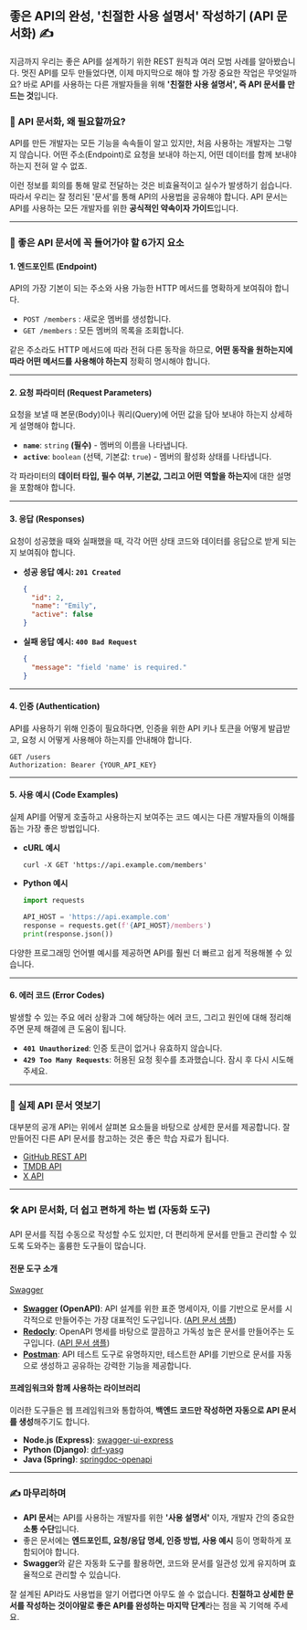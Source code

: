 ## 좋은 API의 완성, '친절한 사용 설명서' 작성하기 (API 문서화) ✍️

지금까지 우리는 좋은 API를 설계하기 위한 REST 원칙과 여러 모범 사례를 알아봤습니다. 멋진 API를 모두 만들었다면, 이제 마지막으로 해야 할 가장 중요한 작업은 무엇일까요? 바로 API를 사용하는 다른 개발자들을 위해 **'친절한 사용 설명서', 즉 API 문서를 만드는 것**입니다.

### 🤝 API 문서화, 왜 필요할까요?

API를 만든 개발자는 모든 기능을 속속들이 알고 있지만, 처음 사용하는 개발자는 그렇지 않습니다. 어떤 주소(Endpoint)로 요청을 보내야 하는지, 어떤 데이터를 함께 보내야 하는지 전혀 알 수 없죠.

이런 정보를 회의를 통해 말로 전달하는 것은 비효율적이고 실수가 발생하기 쉽습니다. 따라서 우리는 잘 정리된 '문서'를 통해 API의 사용법을 공유해야 합니다. API 문서는 API를 사용하는 모든 개발자를 위한 **공식적인 약속이자 가이드**입니다.

---

### 📖 좋은 API 문서에 꼭 들어가야 할 6가지 요소

#### 1\. 엔드포인트 (Endpoint)

API의 가장 기본이 되는 주소와 사용 가능한 HTTP 메서드를 명확하게 보여줘야 합니다.

- `POST /members` : 새로운 멤버를 생성합니다.
- `GET /members` : 모든 멤버의 목록을 조회합니다.

같은 주소라도 HTTP 메서드에 따라 전혀 다른 동작을 하므로, **어떤 동작을 원하는지에 따라 어떤 메서드를 사용해야 하는지** 정확히 명시해야 합니다.

---

#### 2\. 요청 파라미터 (Request Parameters)

요청을 보낼 때 본문(Body)이나 쿼리(Query)에 어떤 값을 담아 보내야 하는지 상세하게 설명해야 합니다.

- **`name`**: `string` **(필수)** - 멤버의 이름을 나타냅니다.
- **`active`**: `boolean` (선택, 기본값: `true`) - 멤버의 활성화 상태를 나타냅니다.

각 파라미터의 **데이터 타입, 필수 여부, 기본값, 그리고 어떤 역할을 하는지**에 대한 설명을 포함해야 합니다.

---

#### 3\. 응답 (Responses)

요청이 성공했을 때와 실패했을 때, 각각 어떤 상태 코드와 데이터를 응답으로 받게 되는지 보여줘야 합니다.

- **성공 응답 예시: `201 Created`**

  ```json
  {
    "id": 2,
    "name": "Emily",
    "active": false
  }
  ```

- **실패 응답 예시: `400 Bad Request`**

  ```json
  {
    "message": "field 'name' is required."
  }
  ```

---

#### 4\. 인증 (Authentication)

API를 사용하기 위해 인증이 필요하다면, 인증을 위한 API 키나 토큰을 어떻게 발급받고, 요청 시 어떻게 사용해야 하는지를 안내해야 합니다.

```http
GET /users
Authorization: Bearer {YOUR_API_KEY}
```

---

#### 5\. 사용 예시 (Code Examples)

실제 API를 어떻게 호출하고 사용하는지 보여주는 코드 예시는 다른 개발자들의 이해를 돕는 가장 좋은 방법입니다.

- **cURL 예시**
  ```shell
  curl -X GET 'https://api.example.com/members'
  ```
- **Python 예시**

  ```python
  import requests

  API_HOST = 'https://api.example.com'
  response = requests.get(f'{API_HOST}/members')
  print(response.json())
  ```

다양한 프로그래밍 언어별 예시를 제공하면 API를 훨씬 더 빠르고 쉽게 적용해볼 수 있습니다.

---

#### 6\. 에러 코드 (Error Codes)

발생할 수 있는 주요 에러 상황과 그에 해당하는 에러 코드, 그리고 원인에 대해 정리해주면 문제 해결에 큰 도움이 됩니다.

- **`401 Unauthorized`**: 인증 토큰이 없거나 유효하지 않습니다.
- **`429 Too Many Requests`**: 허용된 요청 횟수를 초과했습니다. 잠시 후 다시 시도해 주세요.

---

### 🧐 실제 API 문서 엿보기

대부분의 공개 API는 위에서 살펴본 요소들을 바탕으로 상세한 문서를 제공합니다. 잘 만들어진 다른 API 문서를 참고하는 것은 좋은 학습 자료가 됩니다.

- [GitHub REST API](https://docs.github.com/ko/rest)
- [TMDB API](https://developer.themoviedb.org/reference/intro/getting-started)
- [X API](https://developer.x.com/en/docs/x-api)

---

### 🛠️ API 문서화, 더 쉽고 편하게 하는 법 (자동화 도구)

API 문서를 직접 수동으로 작성할 수도 있지만, 더 편리하게 문서를 만들고 관리할 수 있도록 도와주는 훌륭한 도구들이 많습니다.

#### **전문 도구 소개**

[Swagger](https://swagger.io/)

- **[Swagger](https://swagger.io/) (OpenAPI)**: API 설계를 위한 표준 명세이자, 이를 기반으로 문서를 시각적으로 만들어주는 가장 대표적인 도구입니다. ([API 문서 샘플](https://petstore.swagger.io/))
- **[Redocly](https://redocly.com/)**: OpenAPI 명세를 바탕으로 깔끔하고 가독성 높은 문서를 만들어주는 도구입니다. ([API 문서 샘플](https://redocly.github.io/redoc/))
- **[Postman](https://www.postman.com/)**: API 테스트 도구로 유명하지만, 테스트한 API를 기반으로 문서를 자동으로 생성하고 공유하는 강력한 기능을 제공합니다.

#### **프레임워크와 함께 사용하는 라이브러리**

이러한 도구들은 웹 프레임워크와 통합하여, **백엔드 코드만 작성하면 자동으로 API 문서를 생성**해주기도 합니다.

- **Node.js (Express)**: [swagger-ui-express](https://github.com/scottie1984/swagger-ui-express)
- **Python (Django)**: [drf-yasg](https://github.com/axnsan12/drf-yasg)
- **Java (Spring)**: [springdoc-openapi](https://github.com/springdoc/springdoc-openapi)

---

### ✍️ 마무리하며

- **API 문서**는 API를 사용하는 개발자를 위한 **'사용 설명서'** 이자, 개발자 간의 중요한 **소통 수단**입니다.
- 좋은 문서에는 **엔드포인트, 요청/응답 명세, 인증 방법, 사용 예시** 등이 명확하게 포함되어야 합니다.
- **Swagger**와 같은 자동화 도구를 활용하면, 코드와 문서를 일관성 있게 유지하며 효율적으로 관리할 수 있습니다.

잘 설계된 API라도 사용법을 알기 어렵다면 아무도 쓸 수 없습니다. **친절하고 상세한 문서를 작성하는 것이야말로 좋은 API를 완성하는 마지막 단계**라는 점을 꼭 기억해 주세요.
